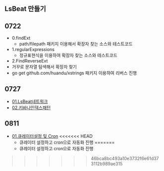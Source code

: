 ## LsBeat 만들기 
## 0722
- 0.findExt
  - path/filepath 패키지 이용해서 확장자 찾는 소스와 테스트코드
- 1.regularExpressions
  - 정규표현식을 이용하여 확장자 찾는 소스와 테스트코드
-  2.FindReverseExt
  - 거꾸로 문자열 탐색해서 확장자 찾기 
  - go get github.com/huandu/xstrings 패키지 이용하여 리버스 진행
## 0727
- [01.LsBeat네트워크](../02.lsBeat/0727/01.LsBeat네트워크/2021년07월27일LsBeat네트워크.md)
- [02.키바나인덱스패턴](../02.lsBeat/0727/01.LsBeat네트워크/2021년07월27일LsBeat네트워크.md)

## 0811

- [01.큐레이터설정 및 Cron](../02.lsBeat/0811/01.큐레이터설정및Cron/2021년08월11일_큐레이터설정Cron설정.md)
<<<<<<< HEAD
  - 큐레이터 설정하고 cron으로 자동화 진행
=======
  - 큐레이터 설정하고 cron으로 자동화 진행
>>>>>>> 46bca8bc493a10e3732f6e61d373112b989ae315
